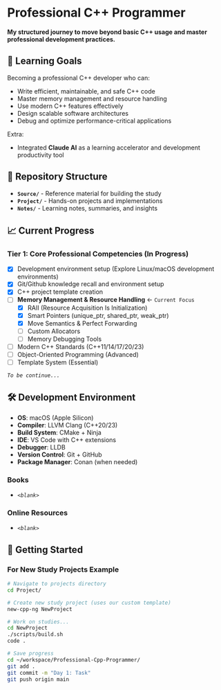 # Professional C++ Programmer

**My structured journey to move beyond basic C++ usage and master professional development practices.**

## 🎯 Learning Goals

Becoming a professional C++ developer who can:
- Write efficient, maintainable, and safe C++ code
- Master memory management and resource handling  
- Use modern C++ features effectively
- Design scalable software architectures
- Debug and optimize performance-critical applications

Extra:
- Integrated **Claude AI** as a learning accelerator and development productivity tool

## 📁 Repository Structure

- **`Source/`** - Reference material for building the study
- **`Project/`** - Hands-on projects and implementations
- **`Notes/`** - Learning notes, summaries, and insights

## 📈 Current Progress

### Tier 1: Core Professional Competencies (In Progress)
- [x] Development environment setup (Explore Linux/macOS development environments)
- [x] Git/Github knowledge recall and environment setup
- [x] C++ project template creation
- [ ] **Memory Management & Resource Handling** ← `Current Focus`
  - [x] RAII (Resource Acquisition Is Initialization)
  - [x] Smart Pointers (unique_ptr, shared_ptr, weak_ptr)
  - [x] Move Semantics & Perfect Forwarding
  - [ ] Custom Allocators
  - [ ] Memory Debugging Tools
- [ ] Modern C++ Standards (C++11/14/17/20/23)
- [ ] Object-Oriented Programming (Advanced)
- [ ] Template System (Essential)

*`To be continue...`*

## 🛠️ Development Environment

- **OS**: macOS (Apple Silicon)
- **Compiler**: LLVM Clang (C++20/23)
- **Build System**: CMake + Ninja
- **IDE**: VS Code with C++ extensions
- **Debugger**: LLDB
- **Version Control**: Git + GitHub
- **Package Manager**: Conan (when needed)

### Books

- *`<blank>`*

### Online Resources

- *`<blank>`*

## 🚀 Getting Started

### For New Study Projects Example
```bash
# Navigate to projects directory
cd Project/

# Create new study project (uses our custom template)
new-cpp-ng NewProject

# Work on studies...
cd NewProject
./scripts/build.sh
code .

# Save progress
cd ~/workspace/Professional-Cpp-Programmer/
git add .
git commit -m "Day 1: Task"
git push origin main